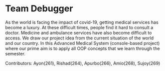 # Team Debugger

As the world is facing the impact of covid-19, getting medical services has become a luxury. At these difficult times, people find it hard to consult a doctor. Medicine and ambulance services have also become difficult to access. We draw our project idea from the current situation of the world and our country. In this Advanced Medical System (console-based project) where our prime aim is to apply all OOP concepts that we learn through the semester.

Contributors: Ayon(261), Rishad(264), Apurbo(266), Amio(268), Sujoy(269)
